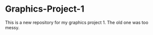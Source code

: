 # Graphics-Project-1
This is a new repository for my graphics project 1. The old one was too messy.
